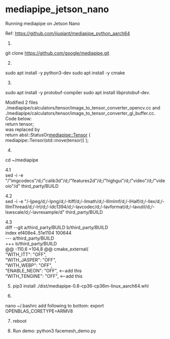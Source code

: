 # mediapipe_jetson_nano
Running mediapipe on Jetson Nano


Ref: https://github.com/jiuqiant/mediapipe_python_aarch64


1.
git clone https://github.com/google/mediapipe.git

2.
sudo apt install -y python3-dev
sudo apt install -y cmake


3.
sudo apt install -y protobuf-compiler
sudo apt install libprotobuf-dev.

Modified 2 files ./mediapipe/calculators/tensor/image_to_tensor_converter_opencv.cc and ./mediapipe/calculators/tensor/image_to_tensor_converter_gl_buffer.cc. Code below:  
          return tensor;  
was replaced by  
          return absl::StatusOr<mediapipe::Tensor> ( mediapipe::Tensor(std::move(tensor)) );  


4.
cd ~/mediapipe  

4.1   
sed -i -e "/\"imgcodecs\"/d;/\"calib3d\"/d;/\"features2d\"/d;/\"highgui\"/d;/\"video\"/d;/\"videoio\"/d" third_party/BUILD  

4.2  
sed -i -e "/-ljpeg/d;/-lpng/d;/-ltiff/d;/-lImath/d;/-lIlmImf/d;/-lHalf/d;/-lIex/d;/-lIlmThread/d;/-lrt/d;/-ldc1394/d;/-lavcodec/d;/-lavformat/d;/-lavutil/d;/-lswscale/d;/-lavresample/d" third_party/BUILD  

4.3  
diff --git a/third_party/BUILD b/third_party/BUILD  
index ef408e4..51e1104 100644  
--- a/third_party/BUILD  
+++ b/third_party/BUILD  
@@ -110,6 +104,8 @@ cmake_external(  
   "WITH_ITT": "OFF",  
   "WITH_JASPER": "OFF",  
   "WITH_WEBP": "OFF",  
   "ENABLE_NEON": "OFF",  <--add this    
   "WITH_TENGINE": "OFF",  <--add this  
  
5. pip3 install ./dist/mediapipe-0.8-cp36-cp36m-linux_aarch64.whl

6. 
nano ~/.bashrc
add following to bottom:
export OPENBLAS_CORETYPE=ARMV8

7. reboot

8. Run demo:
python3 facemesh_demo.py
